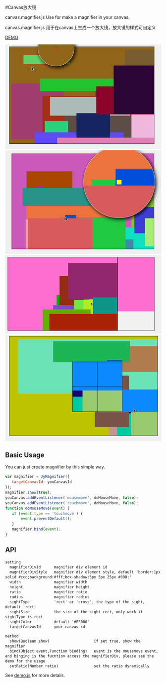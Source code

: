 
#Canvas放大镜

canvas.magnifier.js Use for make a magnifier in your canvas.

canvas.magnifier.js 用于在canvas上生成一个放大镜，放大镜的样式可自定义

[DEMO](http://jy1989.github.io/magnifier/demo.html "demo")

![](https://raw.githubusercontent.com/jy1989/canvas.magnifier.js/master/screenshot/Untitled.gif)
![](https://raw.githubusercontent.com/jy1989/canvas.magnifier.js/master/screenshot/Untitled2.gif)
![](https://raw.githubusercontent.com/jy1989/canvas.magnifier.js/master/screenshot/Untitled3.gif)
![](https://raw.githubusercontent.com/jy1989/canvas.magnifier.js/master/screenshot/Untitled4.gif)

## Basic Usage

You can just create magnifier by this simple way.

```javascript
var magnifier = JyMagnifier({
   targetCanvasId: youCanvasId
});
magnifier.show(true);
youCanvas.addEventListener('mousemove', doMouseMove, false);
youCanvas.addEventListener('touchmove', doMouseMove, false);
function doMouseMove(event) {
   if (event.type == 'touchmove') {
       event.preventDefault();
   }
   magnifier.bind(event);
}
```


## API
```
setting
  magnifierDivId      magnifier div element id
  magnifierDivStyle   magnifier div element style, default 'border:1px solid #ccc;background:#fff;box-shadow:5px 5px 25px #000;'
  width               magnifier width
  height              magnifier height
  ratio               magnifier ratio
  radius              magnifier radius
  sightType           'rect' or 'cross', the type of the sight, default 'rect'
  sightSize           the size of the sight rect, only work if sightType is rect
  sightColor          default '#FF000'
  targetCanvasId      your canvas id
```
```
method
  show(Boolean show)                    if set true, show the magnifier 
  bind(Object event,Function binding)   event is the mousemove event, and binging is the fucntion access the magnifierDiv, please see the demo for the usage
  setRatio(Number ratio)                set the ratio dynamically
```

See [demo.js](https://github.com/jy1989/canvas.magnifier.js/blob/master/demo.js) for more details.
